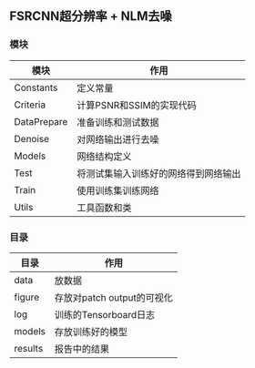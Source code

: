 ## FSRCNN超分辨率 + NLM去噪

### 模块

| 模块        | 作用                                 |
| ----------- | ------------------------------------ |
| Constants   | 定义常量                             |
| Criteria    | 计算PSNR和SSIM的实现代码             |
| DataPrepare | 准备训练和测试数据                   |
| Denoise     | 对网络输出进行去噪                   |
| Models      | 网络结构定义                         |
| Test        | 将测试集输入训练好的网络得到网络输出 |
| Train       | 使用训练集训练网络                   |
| Utils       | 工具函数和类                         |

### 目录

| 目录    | 作用                       |
| ------- | -------------------------- |
| data    | 放数据                     |
| figure  | 存放对patch output的可视化 |
| log     | 训练的Tensorboard日志      |
| models  | 存放训练好的模型           |
| results | 报告中的结果               |

